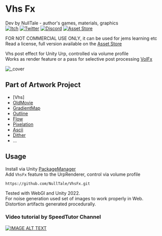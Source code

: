 # Vhs Fx
Dev by NullTale - author's games, materials, graphics <br>
[![Itch](https://img.shields.io/badge/Itch-Itch?logo=Itch.io&color=black)](https://nulltale.itch.io)
[![Twitter](https://img.shields.io/badge/Twitter-Twitter?logo=X&color=black)](https://twitter.com/NullTale)
[![Discord](https://img.shields.io/badge/Discord-Discord?logo=discord&color=black)](https://discord.gg/CkdQvtA5un)
[![Asset Store](https://img.shields.io/badge/Asset%20Store-asd?logo=Unity&color=black)](https://assetstore.unity.com/packages/vfx/shaders/fullscreen-camera-effects/270015)

FOR NOT COMMERCIAL USE ONLY, it can be used for jems learning etc<br>
Read a license, full version available on the [Asset Store](https://assetstore.unity.com/packages/vfx/shaders/fullscreen-camera-effects/270015)

Vhs post effect for Unity Urp, controlled via volume profile<br>
Works as render feature or a pass for selective post processing [VolFx](https://github.com/NullTale/VolFx)

![_cover](https://github.com/NullTale/VhsFx/assets/1497430/136361c4-acfc-4142-938a-69c9bdf2b2be) <br>

## Part of Artwork Project
* [Vhs]
* [OldMovie](https://github.com/NullTale/OldMovieFx)
* [GradientMap](https://github.com/NullTale/GradientMapFilter)
* [Outline](https://github.com/NullTale/OutlineFilter)
* [Flow](https://github.com/NullTale/FlowFx)
* [Pixelation](https://github.com/NullTale/PixelationFx)
* [Ascii](https://github.com/NullTale/AsciiFx)
* [Dither](https://github.com/NullTale/DitherFx)
* ...
  
## Usage
Install via Unity [PackageManager](https://docs.unity3d.com/Manual/upm-ui-giturl.html) <br>
Add `VhsFx` feature to the UrpRenderer, control via volume profile
```
https://github.com/NullTale/VhsFx.git
```
Tested with WebGl and Unity 2022. <br>
For noise generation used set of images to work properly in Web. <br>
Distortion artifacts generated procedurally.

### Video tutorial by SpeedTutor Channel
[![IMAGE ALT TEXT](http://img.youtube.com/vi/jqUtECoxNVg/0.jpg)](http://www.youtube.com/watch?v=jqUtECoxNVg "Video Title")
